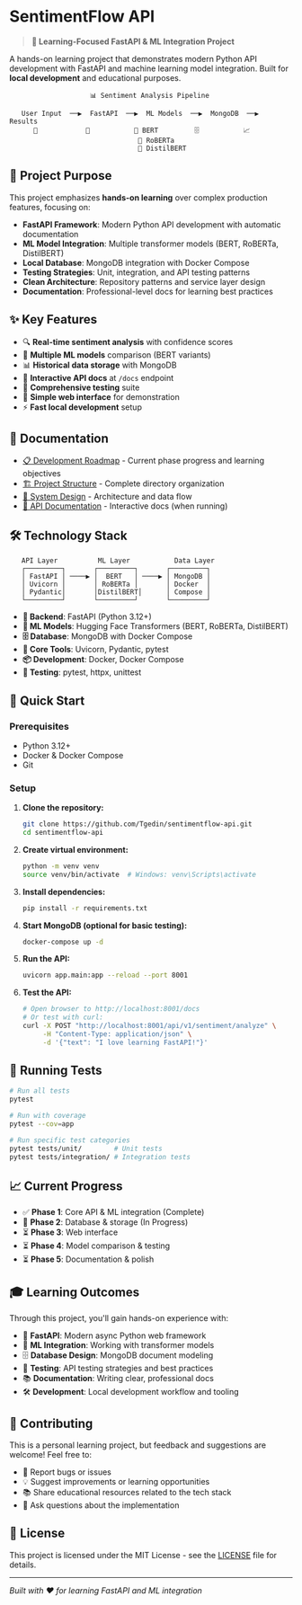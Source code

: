 # SentimentFlow API

> **🎯 Learning-Focused FastAPI & ML Integration Project**

A hands-on learning project that demonstrates modern Python API development with FastAPI and machine learning model integration. Built for **local development** and educational purposes.

```
                    📊 Sentiment Analysis Pipeline

   User Input  ──▶  FastAPI  ──▶  ML Models  ──▶  MongoDB  ──▶  Results
      📝            🚀           🤖 BERT         🗄️           📈
                                🤖 RoBERTa
                                🤖 DistilBERT
```

## 🎯 Project Purpose

This project emphasizes **hands-on learning** over complex production features, focusing on:

- **FastAPI Framework**: Modern Python API development with automatic documentation
- **ML Model Integration**: Multiple transformer models (BERT, RoBERTa, DistilBERT)
- **Local Database**: MongoDB integration with Docker Compose
- **Testing Strategies**: Unit, integration, and API testing patterns
- **Clean Architecture**: Repository patterns and service layer design
- **Documentation**: Professional-level docs for learning best practices

## ✨ Key Features

- 🔍 **Real-time sentiment analysis** with confidence scores
- 🤖 **Multiple ML models** comparison (BERT variants)
- 📊 **Historical data storage** with MongoDB
- 🚀 **Interactive API docs** at `/docs` endpoint
- 🧪 **Comprehensive testing** suite
- 🎨 **Simple web interface** for demonstration
- ⚡ **Fast local development** setup

## 📁 Documentation

- [📋 Development Roadmap](docs/todo.md) - Current phase progress and learning objectives
- [🏗️ Project Structure](docs/architecture/project_structure.md) - Complete directory organization
- [🎨 System Design](docs/architecture/system_design.md) - Architecture and data flow
- [🚀 API Documentation](http://localhost:8001/docs) - Interactive docs (when running)

## 🛠️ Technology Stack

```
   API Layer          ML Layer           Data Layer
   ┌─────────┐       ┌─────────┐       ┌─────────┐
   │ FastAPI │ ────▶ │  BERT   │ ────▶ │ MongoDB │
   │ Uvicorn │       │ RoBERTa │       │ Docker  │
   │ Pydantic│       │DistilBERT│      │ Compose │
   └─────────┘       └─────────┘       └─────────┘
```

- **🐍 Backend**: FastAPI (Python 3.12+)
- **🤖 ML Models**: Hugging Face Transformers (BERT, RoBERTa, DistilBERT)
- **🗄️ Database**: MongoDB with Docker Compose
- **🔧 Core Tools**: Uvicorn, Pydantic, pytest
- **📦 Development**: Docker, Docker Compose
- **🧪 Testing**: pytest, httpx, unittest

## 🚀 Quick Start

### Prerequisites

- Python 3.12+
- Docker & Docker Compose
- Git

### Setup

1. **Clone the repository:**

   ```bash
   git clone https://github.com/Tgedin/sentimentflow-api.git
   cd sentimentflow-api
   ```

2. **Create virtual environment:**

   ```bash
   python -m venv venv
   source venv/bin/activate  # Windows: venv\Scripts\activate
   ```

3. **Install dependencies:**

   ```bash
   pip install -r requirements.txt
   ```

4. **Start MongoDB (optional for basic testing):**

   ```bash
   docker-compose up -d
   ```

5. **Run the API:**

   ```bash
   uvicorn app.main:app --reload --port 8001
   ```

6. **Test the API:**
   ```bash
   # Open browser to http://localhost:8001/docs
   # Or test with curl:
   curl -X POST "http://localhost:8001/api/v1/sentiment/analyze" \
        -H "Content-Type: application/json" \
        -d '{"text": "I love learning FastAPI!"}'
   ```

## 🧪 Running Tests

```bash
# Run all tests
pytest

# Run with coverage
pytest --cov=app

# Run specific test categories
pytest tests/unit/        # Unit tests
pytest tests/integration/ # Integration tests
```

## 📈 Current Progress

- ✅ **Phase 1**: Core API & ML integration (Complete)
- 🔄 **Phase 2**: Database & storage (In Progress)
- ⏳ **Phase 3**: Web interface
- ⏳ **Phase 4**: Model comparison & testing
- ⏳ **Phase 5**: Documentation & polish

## 🎓 Learning Outcomes

Through this project, you'll gain hands-on experience with:

- 🚀 **FastAPI**: Modern async Python web framework
- 🤖 **ML Integration**: Working with transformer models
- 🗄️ **Database Design**: MongoDB document modeling
- 🧪 **Testing**: API testing strategies and best practices
- 📚 **Documentation**: Writing clear, professional docs
- 🛠️ **Development**: Local development workflow and tooling

## 🤝 Contributing

This is a personal learning project, but feedback and suggestions are welcome! Feel free to:

- 🐛 Report bugs or issues
- 💡 Suggest improvements or learning opportunities
- 📚 Share educational resources related to the tech stack
- 🤔 Ask questions about the implementation

## 📄 License

This project is licensed under the MIT License - see the [LICENSE](LICENSE) file for details.

---

_Built with ❤️ for learning FastAPI and ML integration_
